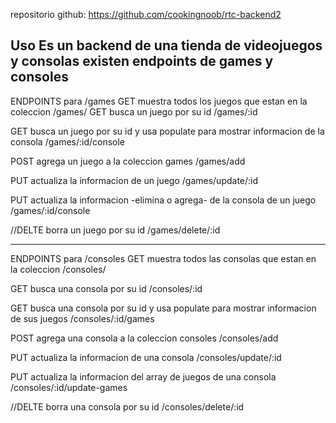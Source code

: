 repositorio github: https://github.com/cookingnoob/rtc-backend2

Uso
Es un backend de una tienda de videojuegos y consolas
existen endpoints de games y consoles
------------------------------------------------------------------------------------------------
ENDPOINTS para /games
GET muestra todos los juegos que estan en la coleccion
/games/
GET busca un juego por su id
/games/:id 

GET busca un juego por su id y usa populate para mostrar informacion de la consola
/games/:id/console

POST agrega un juego a la coleccion games
/games/add

PUT actualiza la informacion de un juego
/games/update/:id

PUT actualiza la informacion -elimina o agrega- de la consola de un juego 
/games/:id/console

//DELTE borra un juego por su id
/games/delete/:id

-----------------------------------------------------------------------------------------------
ENDPOINTS para /consoles
GET muestra todos las consolas que estan en la coleccion
/consoles/

GET busca una consola por su id
/consoles/:id 

GET busca una consola por su id y usa populate para mostrar informacion de sus juegos
/consoles/:id/games

POST agrega una consola a la coleccion consoles
/consoles/add

PUT actualiza la informacion de una consola
/consoles/update/:id

PUT actualiza la informacion del array de juegos de una consola
/consoles/:id/update-games

//DELTE borra una consola por su id
/consoles/delete/:id